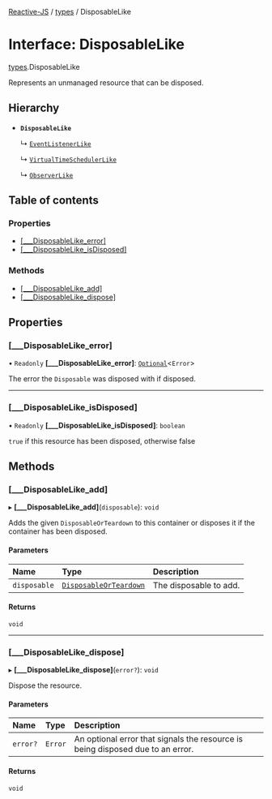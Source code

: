 [Reactive-JS](../README.md) / [types](../modules/types.md) / DisposableLike

# Interface: DisposableLike

[types](../modules/types.md).DisposableLike

Represents an unmanaged resource that can be disposed.

## Hierarchy

- **`DisposableLike`**

  ↳ [`EventListenerLike`](types.EventListenerLike.md)

  ↳ [`VirtualTimeSchedulerLike`](types.VirtualTimeSchedulerLike.md)

  ↳ [`ObserverLike`](types.ObserverLike.md)

## Table of contents

### Properties

- [[\_\_\_DisposableLike\_error]](types.DisposableLike.md#[___disposablelike_error])
- [[\_\_\_DisposableLike\_isDisposed]](types.DisposableLike.md#[___disposablelike_isdisposed])

### Methods

- [[\_\_\_DisposableLike\_add]](types.DisposableLike.md#[___disposablelike_add])
- [[\_\_\_DisposableLike\_dispose]](types.DisposableLike.md#[___disposablelike_dispose])

## Properties

### [\_\_\_DisposableLike\_error]

• `Readonly` **[\_\_\_DisposableLike\_error]**: [`Optional`](../modules/functions.md#optional)<`Error`\>

The error the `Disposable` was disposed with if disposed.

___

### [\_\_\_DisposableLike\_isDisposed]

• `Readonly` **[\_\_\_DisposableLike\_isDisposed]**: `boolean`

`true` if this resource has been disposed, otherwise false

## Methods

### [\_\_\_DisposableLike\_add]

▸ **[___DisposableLike_add]**(`disposable`): `void`

Adds the given `DisposableOrTeardown` to this container or disposes it if the container has been disposed.

#### Parameters

| Name | Type | Description |
| :------ | :------ | :------ |
| `disposable` | [`DisposableOrTeardown`](../modules/types.md#disposableorteardown) | The disposable to add. |

#### Returns

`void`

___

### [\_\_\_DisposableLike\_dispose]

▸ **[___DisposableLike_dispose]**(`error?`): `void`

Dispose the resource.

#### Parameters

| Name | Type | Description |
| :------ | :------ | :------ |
| `error?` | `Error` | An optional error that signals the resource is being disposed due to an error. |

#### Returns

`void`
